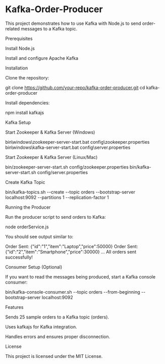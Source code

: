 # Kafka-Order-Producer
This project demonstrates how to use Kafka with Node.js to send order-related messages to a Kafka topic.

Prerequisites

Install Node.js

Install and configure Apache Kafka

Installation

Clone the repository:

git clone https://github.com/your-repo/kafka-order-producer.git
cd kafka-order-producer

Install dependencies:

npm install kafkajs

Kafka Setup

Start Zookeeper & Kafka Server (Windows)

bin\windows\zookeeper-server-start.bat config\zookeeper.properties
bin\windows\kafka-server-start.bat config\server.properties

Start Zookeeper & Kafka Server (Linux/Mac)

bin/zookeeper-server-start.sh config/zookeeper.properties
bin/kafka-server-start.sh config/server.properties

Create Kafka Topic

bin/kafka-topics.sh --create --topic orders --bootstrap-server localhost:9092 --partitions 1 --replication-factor 1

Running the Producer

Run the producer script to send orders to Kafka:

node orderService.js

You should see output similar to:

Order Sent: {"id":"1","item":"Laptop","price":50000}
Order Sent: {"id":"2","item":"Smartphone","price":30000}
...
All orders sent successfully!

Consumer Setup (Optional)

If you want to read the messages being produced, start a Kafka console consumer:

bin/kafka-console-consumer.sh --topic orders --from-beginning --bootstrap-server localhost:9092

Features

Sends 25 sample orders to a Kafka topic (orders).

Uses kafkajs for Kafka integration.

Handles errors and ensures proper disconnection.

License

This project is licensed under the MIT License.


